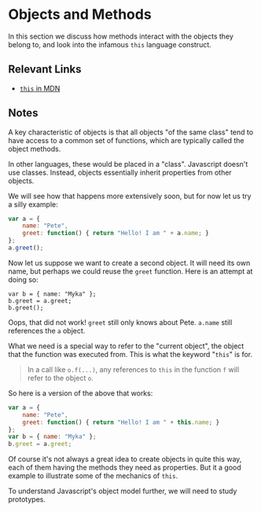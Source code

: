# Objects and Methods

In this section we discuss how methods interact with the objects they belong to, and look into the infamous `this` language construct.

## Relevant Links

- [`this` in MDN](https://developer.mozilla.org/en-US/docs/Web/JavaScript/Reference/Operators/this)

## Notes

A key characteristic of objects is that all objects "of the same class" tend to have access to a common set of functions, which are typically called the object methods.

In other languages, these would be placed in a "class". Javascript doesn't use classes. Instead, objects essentially inherit properties from other objects.

We will see how that happens more extensively soon, but for now let us try a silly example:

```javascript
var a = {
    name: "Pete",
    greet: function() { return "Hello! I am " + a.name; }
};
a.greet();
```

Now let us suppose we want to create a second object. It will need its own name, but perhaps we could reuse the `greet` function. Here is an attempt at doing so:

```
var b = { name: "Myka" };
b.greet = a.greet;
b.greet();
```

Oops, that did not work! `greet` still only knows about Pete. `a.name` still references the `a` object.

What we need is a special way to refer to the "current object", the object that the function was executed from. This is what the keyword "`this`" is for.

> In a call like `o.f(...)`, any references to `this` in the function `f` will refer to the object `o`.

So here is a version of the above that works:

```javascript
var a = {
    name: "Pete",
    greet: function() { return "Hello! I am " + this.name; }
};
var b = { name: "Myka" };
b.greet = a.greet;
```

Of course it's not always a great idea to create objects in quite this way, each of them having the methods they need as properties. But it a good example to illustrate some of the mechanics of `this`.

To understand Javascript's object model further, we will need to study prototypes.
